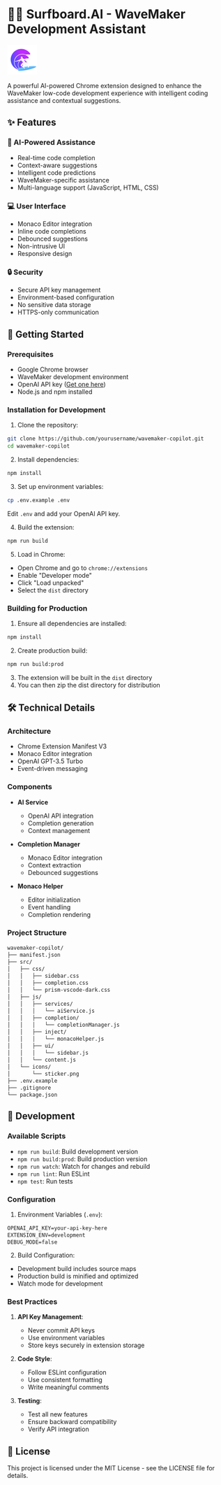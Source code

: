 # 🏄‍♂️ Surfboard.AI - WaveMaker Development Assistant

![Surfboard.AI Logo](src/icons/sticker.png)

A powerful AI-powered Chrome extension designed to enhance the WaveMaker low-code development experience with intelligent coding assistance and contextual suggestions.

## ✨ Features

### 🤖 AI-Powered Assistance
- Real-time code completion
- Context-aware suggestions
- Intelligent code predictions
- WaveMaker-specific assistance
- Multi-language support (JavaScript, HTML, CSS)

### 💻 User Interface
- Monaco Editor integration
- Inline code completions
- Debounced suggestions
- Non-intrusive UI
- Responsive design

### 🔒 Security
- Secure API key management
- Environment-based configuration
- No sensitive data storage
- HTTPS-only communication

## 🚀 Getting Started

### Prerequisites
- Google Chrome browser
- WaveMaker development environment
- OpenAI API key ([Get one here](https://platform.openai.com))
- Node.js and npm installed

### Installation for Development

1. Clone the repository:
```bash
git clone https://github.com/yourusername/wavemaker-copilot.git
cd wavemaker-copilot
```

2. Install dependencies:
```bash
npm install
```

3. Set up environment variables:
```bash
cp .env.example .env
```
Edit `.env` and add your OpenAI API key.

4. Build the extension:
```bash
npm run build
```

5. Load in Chrome:
- Open Chrome and go to `chrome://extensions`
- Enable "Developer mode"
- Click "Load unpacked"
- Select the `dist` directory

### Building for Production

1. Ensure all dependencies are installed:
```bash
npm install
```

2. Create production build:
```bash
npm run build:prod
```

3. The extension will be built in the `dist` directory
4. You can then zip the dist directory for distribution

## 🛠️ Technical Details

### Architecture
- Chrome Extension Manifest V3
- Monaco Editor integration
- OpenAI GPT-3.5 Turbo
- Event-driven messaging

### Components
- **AI Service**
  - OpenAI API integration
  - Completion generation
  - Context management

- **Completion Manager**
  - Monaco Editor integration
  - Context extraction
  - Debounced suggestions

- **Monaco Helper**
  - Editor initialization
  - Event handling
  - Completion rendering

### Project Structure
```
wavemaker-copilot/
├── manifest.json
├── src/
│   ├── css/
│   │   ├── sidebar.css
│   │   ├── completion.css
│   │   └── prism-vscode-dark.css
│   ├── js/
│   │   ├── services/
│   │   │   └── aiService.js
│   │   ├── completion/
│   │   │   └── completionManager.js
│   │   ├── inject/
│   │   │   └── monacoHelper.js
│   │   ├── ui/
│   │   │   └── sidebar.js
│   │   └── content.js
│   └── icons/
│       └── sticker.png
├── .env.example
├── .gitignore
└── package.json
```

## 🔧 Development

### Available Scripts

- `npm run build`: Build development version
- `npm run build:prod`: Build production version
- `npm run watch`: Watch for changes and rebuild
- `npm run lint`: Run ESLint
- `npm test`: Run tests

### Configuration

1. Environment Variables (`.env`):
```env
OPENAI_API_KEY=your-api-key-here
EXTENSION_ENV=development
DEBUG_MODE=false
```

2. Build Configuration:
- Development build includes source maps
- Production build is minified and optimized
- Watch mode for development

### Best Practices

1. **API Key Management**:
   - Never commit API keys
   - Use environment variables
   - Store keys securely in extension storage

2. **Code Style**:
   - Follow ESLint configuration
   - Use consistent formatting
   - Write meaningful comments

3. **Testing**:
   - Test all new features
   - Ensure backward compatibility
   - Verify API integration

## 📝 License

This project is licensed under the MIT License - see the LICENSE file for details.
